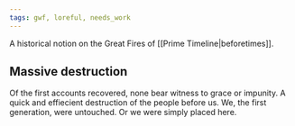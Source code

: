 ```yaml
---
tags: gwf, loreful, needs_work
---
```

A historical notion on the Great Fires of [[Prime Timeline|beforetimes]].

## Massive destruction
Of the first accounts recovered, none bear witness to grace or impunity. A quick and effiecient destruction of the people before us. We, the first generation, were untouched. Or we were simply placed here. 